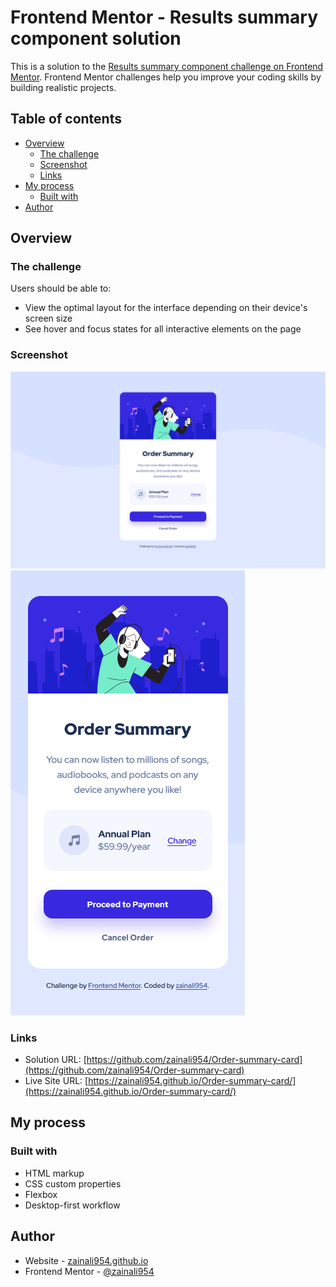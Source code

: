 # Frontend Mentor - Results summary component solution

This is a solution to the [Results summary component challenge on Frontend Mentor](https://www.frontendmentor.io/challenges/results-summary-component-CE_K6s0maV). Frontend Mentor challenges help you improve your coding skills by building realistic projects. 

## Table of contents

- [Overview](#overview)
  - [The challenge](#the-challenge)
  - [Screenshot](#screenshot)
  - [Links](#links)
- [My process](#my-process)
  - [Built with](#built-with)
- [Author](#author)


## Overview

### The challenge

Users should be able to:

- View the optimal layout for the interface depending on their device's screen size
- See hover and focus states for all interactive elements on the page

### Screenshot

![](.//Screenshots/img%20(1).png)
![](./Screenshots/img%20(2).png)



### Links

- Solution URL: [https://github.com/zainali954/Order-summary-card](https://github.com/zainali954/Order-summary-card)
- Live Site URL: [https://zainali954.github.io/Order-summary-card/](https://zainali954.github.io/Order-summary-card/)

## My process

### Built with

- HTML markup
- CSS custom properties
- Flexbox
- Desktop-first workflow

## Author

- Website - [zainali954.github.io](https://zainali954.github.io/Order-summary-card/)
- Frontend Mentor - [@zainali954](https://www.frontendmentor.io/profile/zainali954)
